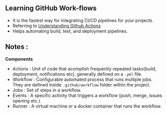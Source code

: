 ## Learning GitHub Work-flows
* It is the fastest way for integrating CI/CD pipelines for your projects.
* Referring to [Understanding Github Actions](https://docs.github.com/en/actions/learn-github-actions/understanding-github-actions)
* Helps automating build, test, and deployment pipelines.

## Notes :
**Components** 
* Actions : Unit of code that acomplish frequently repeated tasks(build, deployment, notifications etc), generally defined on a `.yml` file.
* Workflow : Configurable automated process that runs multiple jobs. They are defined inside `.github/workflow` folder within the project.
* Jobs : Set of steps in a workflow.
* Events : A specific activity that triggers a workflow (push, merge, issues opening etc.).
* Runner : A virtual machine or a docker container that runs the workflow. 
